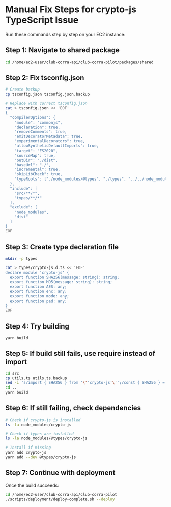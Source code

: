 # Manual Fix Steps for crypto-js TypeScript Issue

Run these commands step by step on your EC2 instance:

## Step 1: Navigate to shared package
```bash
cd /home/ec2-user/club-corra-api/club-corra-pilot/packages/shared
```

## Step 2: Fix tsconfig.json
```bash
# Create backup
cp tsconfig.json tsconfig.json.backup

# Replace with correct tsconfig.json
cat > tsconfig.json << 'EOF'
{
  "compilerOptions": {
    "module": "commonjs",
    "declaration": true,
    "removeComments": true,
    "emitDecoratorMetadata": true,
    "experimentalDecorators": true,
    "allowSyntheticDefaultImports": true,
    "target": "ES2020",
    "sourceMap": true,
    "outDir": "./dist",
    "baseUrl": "./",
    "incremental": true,
    "skipLibCheck": true,
    "typeRoots": ["./node_modules/@types", "./types", "../../node_modules/@types"]
  },
  "include": [
    "src/**/*",
    "types/**/*"
  ],
  "exclude": [
    "node_modules",
    "dist"
  ]
}
EOF
```

## Step 3: Create type declaration file
```bash
mkdir -p types

cat > types/crypto-js.d.ts << 'EOF'
declare module 'crypto-js' {
  export function SHA256(message: string): string;
  export function MD5(message: string): string;
  export function AES: any;
  export function enc: any;
  export function mode: any;
  export function pad: any;
}
EOF
```

## Step 4: Try building
```bash
yarn build
```

## Step 5: If build still fails, use require instead of import
```bash
cd src
cp utils.ts utils.ts.backup
sed -i 's/import { SHA256 } from '\''crypto-js'\'';/const { SHA256 } = require('\''crypto-js'\'');/' utils.ts
cd ..
yarn build
```

## Step 6: If still failing, check dependencies
```bash
# Check if crypto-js is installed
ls -la node_modules/crypto-js

# Check if types are installed
ls -la node_modules/@types/crypto-js

# Install if missing
yarn add crypto-js
yarn add --dev @types/crypto-js
```

## Step 7: Continue with deployment
Once the build succeeds:
```bash
cd /home/ec2-user/club-corra-api/club-corra-pilot
./scripts/deployment/deploy-complete.sh --deploy
```
